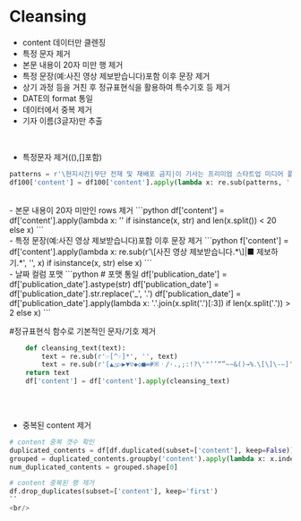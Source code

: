 # Cleansing
- content 데이터만 클렌징
- 특정 문자 제거
- 본문 내용이 20자 미만 행 제거
- 특정 문장(예:사진 영상 제보받습니다)포함 이후 문장 제거
- 상기 과정 등을 거친 후 정규표현식을 활용하여 특수기호 등 제거
- DATE의 format 통일
- 데이터에서 중복 제거
- 기자 이름(3글자)만 추출

<br/>

- 특정문자 제거((),[]포함)
```python
patterns = r'\현지시간|무단 전재 및 재배포 금지|이 기사는 프리미엄 스타트업 미디어 플랫폼 한경 긱스에 게재된 기사입니다'
df100['content'] = df100['content'].apply(lambda x: re.sub(patterns, '', x) if isinstance(x, str) else x)
```
<br/>
- 본문 내용이 20자 미만인 rows 제거
```python
df['content'] = df['content'].apply(lambda x: '' if isinstance(x, str) and len(x.split()) < 20 else x)
```
<br/>
- 특정 문장(예:사진 영상 제보받습니다)포함 이후 문장 제거
```python
f['content'] = df['content'].apply(lambda x: re.sub(r'\[사진 영상 제보받습니다.*\]|■ 제보하기.*', '', x) if isinstance(x, str) else x)
```
<br/>
- 날짜 컬럼 포맷 
```python
# 포맷 통일
df['publication_date'] = df['publication_date'].astype(str)
df['publication_date'] = df['publication_date'].str.replace('_', '.')
df['publication_date'] = df['publication_date'].apply(lambda x: '.'.join(x.split('.')[:3]) if len(x.split('.')) > 2 else x)
```
<br/>

#정규표현식 함수로 기본적인 문자/기호 제거
```python    
    def cleansing_text(text):
        text = re.sub(r'☞[^☞]*', '', text)
        text = re.sub(r'[▲△▷▶▼▽◆◇■=#※ㆍ/·.,;:!?\'"‘’“”~∼&()→%․\[\]\-–]', '', text)
    return text
    df['content'] = df['content'].apply(cleansing_text)
    
```
<br/>

- 중복된 content 제거
```python
# content 중복 갯수 확인
duplicated_contents = df[df.duplicated(subset=['content'], keep=False)]
grouped = duplicated_contents.groupby('content').apply(lambda x: x.index.tolist()).reset_index(name='indices')
num_duplicated_contents = grouped.shape[0]

# content 중복된 행 제거
df.drop_duplicates(subset=['content'], keep='first')
``
<br/>

